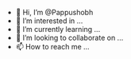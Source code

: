 - 👋 Hi, I’m @Pappushobh
- 👀 I’m interested in ...
- 🌱 I’m currently learning ...
- 💞️ I’m looking to collaborate on ...
- 📫 How to reach me ...

<!---
Pappushobh/Pappushobh is a ✨ special ✨ repository because its `README.md` (this file) appears on your GitHub profile.
You can click the Preview link to take a look at your changes.
--->
